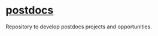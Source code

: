 # [postdocs](https://sylvainschmitt.github.io/postdocs/)

Repository to develop postdocs projects and opportunities.
